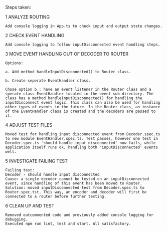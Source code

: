 Steps taken:

1 ANALYZE ROUTING

    Add console logging in App.ts to check input and output state changes.

2 CHECK EVENT HANDLING

    Add console logging to follow inputDisconnected event handling steps.

3 MOVE EVENT HANDLING OUT OF DECODER TO ROUTER

    Options:

    a. Add method handleInputDisconnected() to Router class.

    b. Create seperate EventHandler class.

    Chose option b.: have an event listener in the Router class and a sperate class EventHandler located in the event sub-directory. The class has a method handleInputDisconnected() for handling the inputDisconnect event logic. This class can also be used for handling other types of events in the future. In the Router class, an instance of the EventHandler class is created and the decoders are passed to it.

4 ADJUST TEST FILES

    Moved test for handling input disconnected event from Decoder.spec.ts to new module EventHandler.spec.ts. Test passes, however one test in Decoder.spec.ts 'should handle input disconnected' now fails, while application itself runs ok, handling both 'inputDisconnected' events well.

5 INVESTIGATE FAILING TEST

    Failing test:
    Decoder › should handle input disconnected
    Cause: a single decoder cannot be tested on an inputDisconnected event, since handling of this event has been moved to Router.
    Solution: moved inputDisconnected test from Decoder.spec.ts to Router.spec.tst. This way, an encoder and decoder will first be connected to a router before further testing.

6 CLEAN UP AND TEST

    Removed outcommented code and previously added console logging for debugging.
    Executed npm run lint, test and start. All satisfactory.

